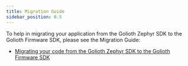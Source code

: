 ```yaml
---
title: Migration Guide
sidebar_position: 0.5
---
```


To help in migrating your application from the Golioth Zephyr SDK to the Golioth
Firmware SDK, please see the Migration Guide:

* [Migrating your code from the Golioth Zephyr SDK to the Golioth Firmware
  SDK](https://github.com/golioth/golioth-firmware-sdk/blob/main/docs/Migration_Guide_Zephyr.md)
